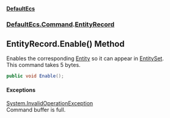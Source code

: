 #### [DefaultEcs](./index.md 'index')
### [DefaultEcs.Command](./DefaultEcs-Command.md 'DefaultEcs.Command').[EntityRecord](./DefaultEcs-Command-EntityRecord.md 'DefaultEcs.Command.EntityRecord')
## EntityRecord.Enable() Method
Enables the corresponding [Entity](./DefaultEcs-Entity.md 'DefaultEcs.Entity') so it can appear in [EntitySet](./DefaultEcs-EntitySet.md 'DefaultEcs.EntitySet').  
This command takes 5 bytes.  
```csharp
public void Enable();
```
#### Exceptions
[System.InvalidOperationException](https://docs.microsoft.com/en-us/dotnet/api/System.InvalidOperationException 'System.InvalidOperationException')  
Command buffer is full.  

